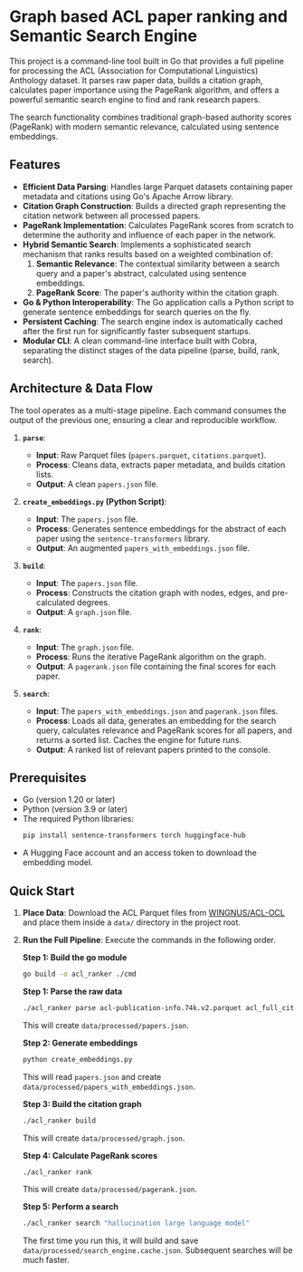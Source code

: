# Graph based ACL paper ranking and Semantic Search Engine

This project is a command-line tool built in Go that provides a full pipeline for processing the ACL (Association for Computational Linguistics) Anthology dataset. It parses raw paper data, builds a citation graph, calculates paper importance using the PageRank algorithm, and offers a powerful semantic search engine to find and rank research papers.

The search functionality combines traditional graph-based authority scores (PageRank) with modern semantic relevance, calculated using sentence embeddings.

## Features

-   **Efficient Data Parsing**: Handles large Parquet datasets containing paper metadata and citations using Go's Apache Arrow library.
-   **Citation Graph Construction**: Builds a directed graph representing the citation network between all processed papers.
-   **PageRank Implementation**: Calculates PageRank scores from scratch to determine the authority and influence of each paper in the network.
-   **Hybrid Semantic Search**: Implements a sophisticated search mechanism that ranks results based on a weighted combination of:
    1.  **Semantic Relevance**: The contextual similarity between a search query and a paper's abstract, calculated using sentence embeddings.
    2.  **PageRank Score**: The paper's authority within the citation graph.
-   **Go & Python Interoperability**: The Go application calls a Python script to generate sentence embeddings for search queries on the fly.
-   **Persistent Caching**: The search engine index is automatically cached after the first run for significantly faster subsequent startups.
-   **Modular CLI**: A clean command-line interface built with Cobra, separating the distinct stages of the data pipeline (parse, build, rank, search).

## Architecture & Data Flow

The tool operates as a multi-stage pipeline. Each command consumes the output of the previous one, ensuring a clear and reproducible workflow.

1.  **`parse`**:
    -   **Input**: Raw Parquet files (`papers.parquet`, `citations.parquet`).
    -   **Process**: Cleans data, extracts paper metadata, and builds citation lists.
    -   **Output**: A clean `papers.json` file.

2.  **`create_embeddings.py` (Python Script)**:
    -   **Input**: The `papers.json` file.
    -   **Process**: Generates sentence embeddings for the abstract of each paper using the `sentence-transformers` library.
    -   **Output**: An augmented `papers_with_embeddings.json` file.

3.  **`build`**:
    -   **Input**: The `papers.json` file.
    -   **Process**: Constructs the citation graph with nodes, edges, and pre-calculated degrees.
    -   **Output**: A `graph.json` file.

4.  **`rank`**:
    -   **Input**: The `graph.json` file.
    -   **Process**: Runs the iterative PageRank algorithm on the graph.
    -   **Output**: A `pagerank.json` file containing the final scores for each paper.

5.  **`search`**:
    -   **Input**: The `papers_with_embeddings.json` and `pagerank.json` files.
    -   **Process**: Loads all data, generates an embedding for the search query, calculates relevance and PageRank scores for all papers, and returns a sorted list. Caches the engine for future runs.
    -   **Output**: A ranked list of relevant papers printed to the console.

## Prerequisites

-   Go (version 1.20 or later)
-   Python (version 3.9 or later)
-   The required Python libraries:
    ```bash
    pip install sentence-transformers torch huggingface-hub
    ```
-   A Hugging Face account and an access token to download the embedding model.

## Quick Start

1.  **Place Data**:
    Download the ACL Parquet files from [WINGNUS/ACL-OCL](https://huggingface.co/datasets/WINGNUS/ACL-OCL) and place them inside a `data/` directory in the project root.

2.  **Run the Full Pipeline**:
    Execute the commands in the following order.

    **Step 1: Build the go module**
    ```bash
    go build -o acl_ranker ./cmd
    ```

    **Step 1: Parse the raw data**
    ```bash
    ./acl_ranker parse acl-publication-info.74k.v2.parquet acl_full_citations.parquet
    ```
    This will create `data/processed/papers.json`.

    **Step 2: Generate embeddings**
    ```bash
    python create_embeddings.py
    ```
    This will read `papers.json` and create `data/processed/papers_with_embeddings.json`.

    **Step 3: Build the citation graph**
    ```bash
    ./acl_ranker build
    ```
    This will create `data/processed/graph.json`.

    **Step 4: Calculate PageRank scores**
    ```bash
    ./acl_ranker rank
    ```
    This will create `data/processed/pagerank.json`.

    **Step 5: Perform a search**
    ```bash
    ./acl_ranker search "hallucination large language model"
    ```
    The first time you run this, it will build and save `data/processed/search_engine.cache.json`. Subsequent searches will be much faster.


